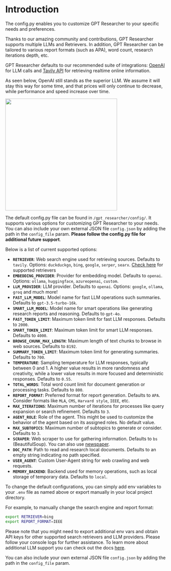 # Introduction

The config.py enables you to customize GPT Researcher to your specific needs and preferences.

Thanks to our amazing community and contributions, GPT Researcher supports multiple LLMs and Retrievers.
In addition, GPT Researcher can be tailored to various report formats (such as APA), word count, research iterations depth, etc.

GPT Researcher defaults to our recommended suite of integrations: [OpenAI](https://platform.openai.com/docs/overview) for LLM calls and [Tavily API](https://app.tavily.com) for retrieving realtime online information.

As seen below, OpenAI still stands as the superior LLM. We assume it will stay this way for some time, and that prices will only continue to decrease, while performance and speed increase over time.

<div style={{ marginBottom: '10px' }}>
<img align="center" height="350" src="/img/leaderboard.png" />
</div>

The default config.py file can be found in `/gpt_researcher/config/`. It supports various options for customizing GPT Researcher to your needs.
You can also include your own external JSON file `config.json` by adding the path in the `config_file` param. **Please follow the config.py file for additional future support**.

Below is a list of current supported options:

- **`RETRIEVER`**: Web search engine used for retrieving sources. Defaults to `tavily`. Options: `duckduckgo`, `bing`, `google`, `serper`, `searx`. [Check here](https://github.com/assafelovic/gpt-researcher/tree/master/gpt_researcher/retrievers) for supported retrievers
- **`EMBEDDING_PROVIDER`**: Provider for embedding model. Defaults to `openai`. Options: `ollama`, `huggingface`, `azureopenai`, `custom`.
- **`LLM_PROVIDER`**: LLM provider. Defaults to `openai`. Options: `google`, `ollama`, `groq` and much more!
- **`FAST_LLM_MODEL`**: Model name for fast LLM operations such summaries. Defaults to `gpt-3.5-turbo-16k`.
- **`SMART_LLM_MODEL`**: Model name for smart operations like generating research reports and reasoning. Defaults to `gpt-4o`.
- **`FAST_TOKEN_LIMIT`**: Maximum token limit for fast LLM responses. Defaults to `2000`.
- **`SMART_TOKEN_LIMIT`**: Maximum token limit for smart LLM responses. Defaults to `4000`.
- **`BROWSE_CHUNK_MAX_LENGTH`**: Maximum length of text chunks to browse in web sources. Defaults to `8192`.
- **`SUMMARY_TOKEN_LIMIT`**: Maximum token limit for generating summaries. Defaults to `700`.
- **`TEMPERATURE`**: Sampling temperature for LLM responses, typically between 0 and 1. A higher value results in more randomness and creativity, while a lower value results in more focused and deterministic responses. Defaults to `0.55`.
- **`TOTAL_WORDS`**: Total word count limit for document generation or processing tasks. Defaults to `800`.
- **`REPORT_FORMAT`**: Preferred format for report generation. Defaults to `APA`. Consider formats like `MLA`, `CMS`, `Harvard style`, `IEEE`, etc.
- **`MAX_ITERATIONS`**: Maximum number of iterations for processes like query expansion or search refinement. Defaults to `3`.
- **`AGENT_ROLE`**: Role of the agent. This might be used to customize the behavior of the agent based on its assigned roles. No default value.
- **`MAX_SUBTOPICS`**: Maximum number of subtopics to generate or consider. Defaults to `3`.
- **`SCRAPER`**: Web scraper to use for gathering information. Defaults to `bs` (BeautifulSoup). You can also use [newspaper](https://github.com/codelucas/newspaper).
- **`DOC_PATH`**: Path to read and research local documents. Defaults to an empty string indicating no path specified.
- **`USER_AGENT`**: Custom User-Agent string for web crawling and web requests.
- **`MEMORY_BACKEND`**: Backend used for memory operations, such as local storage of temporary data. Defaults to `local`.

To change the default configurations, you can simply add env variables to your `.env` file as named above or export manually in your local project directory.

For example, to manually change the search engine and report format:
```bash
export RETRIEVER=bing
export REPORT_FORMAT=IEEE
```
Please note that you might need to export additional env vars and obtain API keys for other supported search retrievers and LLM providers. Please follow your console logs for further assistance.
To learn more about additional LLM support you can check out the docs [here](/docs/gpt-researcher/llms).

You can also include your own external JSON file `config.json` by adding the path in the `config_file` param.
